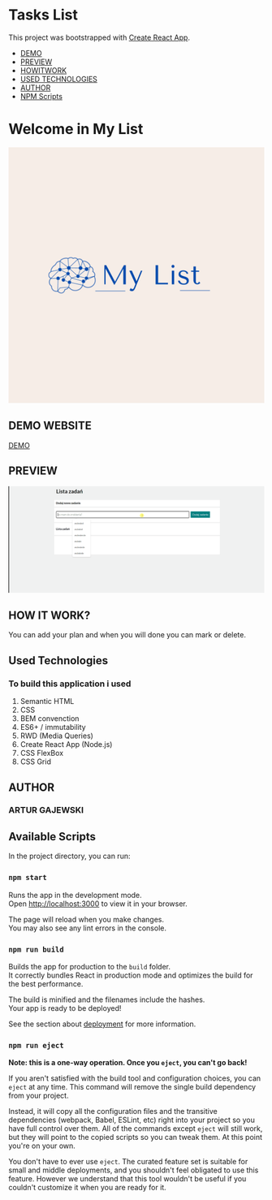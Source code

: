 # Tasks List

This project was bootstrapped with [Create React App](https://github.com/facebook/create-react-app).

 - [DEMO](https://github.com/arturgajewski/todo-list-react#demo-website)
 - [PREVIEW](https://github.com/arturgajewski/todo-list-react#preview)
 - [HOWITWORK](https://github.com/arturgajewski/todo-list-react#how-it-work)
 - [USED TECHNOLOGIES](https://github.com/arturgajewski/todo-list-react#used-technologies)
 - [AUTHOR](https://github.com/arturgajewski/todo-list-react#author)
  - [NPM Scripts](https://github.com/arturgajewski/todo-list-react#available-scripts)

# Welcome in My List 
![This is my first a list for people who often forget a lot of things to do and  for learning javasrcipt with you-code.pl](https://raw.githubusercontent.com/arturgajewski/to-do-list/main/images/my_list.png)

## DEMO WEBSITE

[DEMO](https://arturgajewski.github.io/todo-list-react/)

## PREVIEW
![this is the preview MyList,you can see how it work](https://raw.githubusercontent.com/arturgajewski/to-do-list/main/images/mylisanimation.gif)
## HOW IT WORK?

You can add your plan and when you will done you can mark or delete.

##  Used Technologies

### To build this application i used
1.  Semantic HTML
2.  CSS
3.  BEM convenction
4.  ES6+ / immutability
5.  RWD (Media Queries)
6.  Create React App (Node.js)
7.  CSS FlexBox
8.  CSS Grid

## AUTHOR 
### ARTUR GAJEWSKI


## Available Scripts

In the project directory, you can run:

### `npm start`

Runs the app in the development mode.\
Open [http://localhost:3000](http://localhost:3000) to view it in your browser.

The page will reload when you make changes.\
You may also see any lint errors in the console.

### `npm run build`

Builds the app for production to the `build` folder.\
It correctly bundles React in production mode and optimizes the build for the best performance.

The build is minified and the filenames include the hashes.\
Your app is ready to be deployed!

See the section about [deployment](https://facebook.github.io/create-react-app/docs/deployment) for more information.

### `npm run eject`

**Note: this is a one-way operation. Once you `eject`, you can't go back!**

If you aren't satisfied with the build tool and configuration choices, you can `eject` at any time. This command will remove the single build dependency from your project.

Instead, it will copy all the configuration files and the transitive dependencies (webpack, Babel, ESLint, etc) right into your project so you have full control over them. All of the commands except `eject` will still work, but they will point to the copied scripts so you can tweak them. At this point you're on your own.

You don't have to ever use `eject`. The curated feature set is suitable for small and middle deployments, and you shouldn't feel obligated to use this feature. However we understand that this tool wouldn't be useful if you couldn't customize it when you are ready for it.
